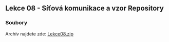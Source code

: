 Lekce 08 - Síťová komunikace a vzor Repository
----------------------------------------------

### Soubory

Archív najdete zde: [Lekce08.zip](/data/2019-jaro/java2/Lekce08.zip)


